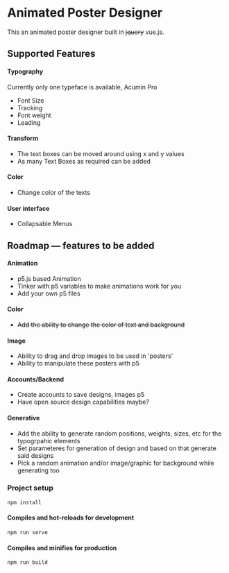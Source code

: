 # Animated Poster Designer
This an animated poster designer built in ~~jquery~~ vue.js. 
## Supported Features
#### Typography

Currently only one typeface is available, Acumin Pro

* Font Size
* Tracking
* Font weight
* Leading

#### Transform

* The text boxes can be moved around using x and y values
* As many Text Boxes as required can be added
#### Color
* Change color of the texts
#### User interface
* Collapsable Menus
## Roadmap — features to be added
#### Animation
 * p5.js based Animation
 * Tinker with p5 variables to make animations work for you
 * Add your own p5 files

#### Color
* ~~Add the ability to change the color of text and background~~

#### Image 
* Ability to drag and drop images to be used in 'posters'
* Ability to manipulate these posters with p5

#### Accounts/Backend 
* Create accounts to save designs, images p5 
* Have open source design capabilities maybe?

#### Generative
* Add the ability to generate random positions, weights, sizes, etc for the typogrpahic elements
* Set parameteres for generation of design and based on that generate said designs
* Pick a random animation and/or image/graphic for background while generating too
### Project setup
```
npm install
```

#### Compiles and hot-reloads for development
```
npm run serve
```

#### Compiles and minifies for production
```
npm run build
```
